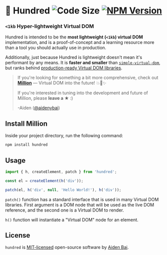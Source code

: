 # 💯 Hundred <img src="https://badgen.net/badgesize/brotli/https/unpkg.com/hundred?color=000000&labelColor=00000&label=bundle%20size" alt="Code Size" /> <a href="https://www.npmjs.com/package/million" target="_blank"><img src="https://img.shields.io/npm/v/million?style=flat&colorA=000000&colorB=000000" alt="NPM Version" /></a>

### `<1kb` Hyper-lightweight Virtual DOM

Hundred is intended to be the **most lightweight (`<1kb`) virtual DOM** implementation, and is a proof-of-concept and a learning resource more than a tool you should actually use in production.

Additionally, just because Hundred is lightweight doesn't mean it's performant by any means. It is **faster and smaller** than [`simple-virtual-dom`](https://github.com/livoras/simple-virtual-dom), but ranks behind [production-ready Virtual DOM libraries](https://million.js.org/benchmarks/official-benchmarks).

> If you're looking for something a bit more comprehensive, check out [**Million**](https://github.com/aidenybai/million) — Virtual DOM into the future! 💥🦁✨
>
> If you're interested in tuning into the development and future of Million, please **leave a ★** :)
>
> -Aiden ([@aidenybai](https://github.com/aidenybai))

## Install Million

Inside your project directory, run the following command:

```sh
npm install hundred
```

## Usage

```js
import { h, createElement, patch } from 'hundred';

const el = createElement(h('div'));

patch(el, h('div', null, 'Hello World!'), h('div'));
```

`patch()` function has a standard interface that is used in many Virtual DOM libraries. First argument is a DOM node that will be used as the live DOM reference, and the second one is a Virtual DOM to render.

`h()` function will instantiate a "Virtual DOM" node for an element.

## License

`hundred` is [MIT-licensed](LICENSE) open-source software by [Aiden Bai](https://github.com/aidenybai).
